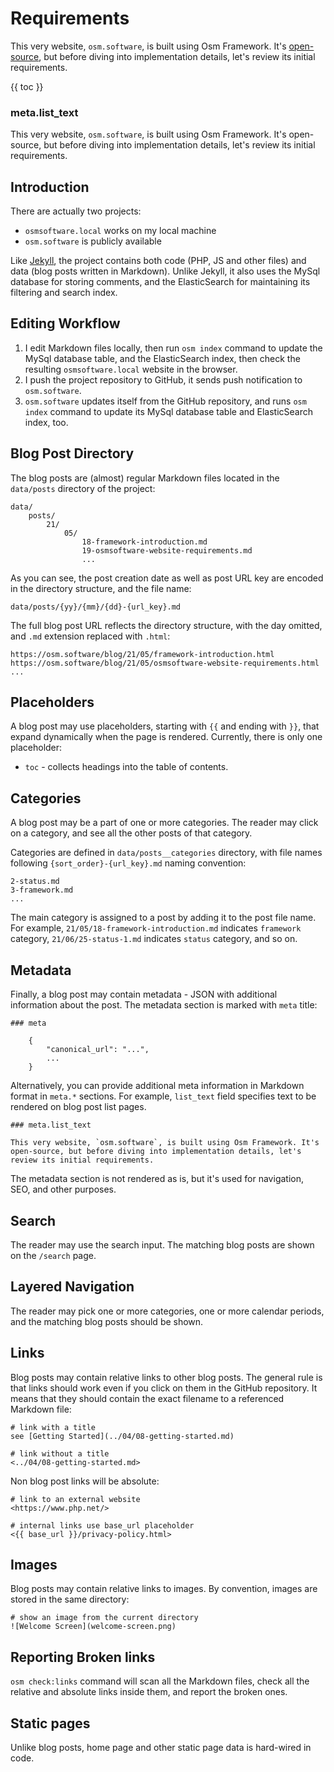# Requirements

This very website, `osm.software`, is built using Osm Framework.
It's [open-source](https://github.com/osmphp/osmsoftware-website), but before
diving into implementation details, let's review its initial requirements.

{{ toc }}

### meta.list_text

This very website, `osm.software`, is built using Osm Framework. It's open-source, but before diving into implementation details, let's review its initial requirements.

## Introduction

There are actually two projects:

* `osmsoftware.local` works on my local machine
* `osm.software` is publicly available

Like [Jekyll](https://jekyllrb.com/), the project contains both code (PHP, JS and other files) and data (blog posts written in Markdown). Unlike Jekyll, it also uses the MySql database for storing comments, and the ElasticSearch for maintaining its filtering and search index.

## Editing Workflow

1. I edit Markdown files locally, then run `osm index` command to update the MySql database table, and the ElasticSearch index, then check the resulting `osmsoftware.local` website in the browser.
2. I push the project repository to GitHub, it sends push notification to `osm.software`.
3. `osm.software` updates itself from the GitHub repository, and runs `osm index` command to update its MySql database table and ElasticSearch index, too.

## Blog Post Directory

The blog posts are (almost) regular Markdown files located in the `data/posts` directory of the project:

    data/
        posts/
            21/
                05/
                    18-framework-introduction.md
                    19-osmsoftware-website-requirements.md
                    ...

As you can see, the post creation date as well as post URL key are encoded in the directory structure, and the file name:

    data/posts/{yy}/{mm}/{dd}-{url_key}.md

The full blog post URL reflects the directory structure, with the day omitted, and `.md` extension replaced with `.html`:

    https://osm.software/blog/21/05/framework-introduction.html
    https://osm.software/blog/21/05/osmsoftware-website-requirements.html
    ...

## Placeholders

A blog post may use placeholders, starting with `{{` and ending with `}}`, that expand dynamically when the page is rendered. Currently, there is only one placeholder:

* `toc` - collects headings into the table of contents.

## Categories

A blog post may be a part of one or more categories. The reader may click on a category, and see all the other posts of that category.

Categories are defined in `data/posts__categories` directory, with file names following `{sort_order}-{url_key}.md` naming convention:

    2-status.md
    3-framework.md
    ...
    
The main category is assigned to a post by adding it to the post file name. For example, `21/05/18-framework-introduction.md` indicates `framework` category, `21/06/25-status-1.md` indicates `status` category, and so on. 

## Metadata

Finally, a blog post may contain metadata - JSON with additional information about the post. The metadata section is marked with `meta` title:

    ### meta

        {
            "canonical_url": "...",
            ...
        }

Alternatively, you can provide additional meta information in Markdown format in `meta.*` sections. For example, `list_text` field specifies text to be rendered on blog post list pages. 

    ### meta.list_text
    
    This very website, `osm.software`, is built using Osm Framework. It's open-source, but before diving into implementation details, let's review its initial requirements.

The metadata section is not rendered as is, but it's used for navigation, SEO, and other purposes.

## Search

The reader may use the search input. The matching blog posts are shown on the `/search` page.

## Layered Navigation

The reader may pick one or more categories, one or more calendar periods, and the matching blog posts should be shown.

## Links

Blog posts may contain relative links to other blog posts. The general rule is that links should work even if you click on them in the GitHub repository. It means that they should contain the exact filename to a referenced Markdown file:

    # link with a title
    see [Getting Started](../04/08-getting-started.md)

    # link without a title
    <../04/08-getting-started.md>

Non blog post links will be absolute:

    # link to an external website
    <https://www.php.net/>

    # internal links use base_url placeholder
    <{{ base_url }}/privacy-policy.html>

## Images

Blog posts may contain relative links to images. By convention, images are stored in the same directory:

    # show an image from the current directory
    ![Welcome Screen](welcome-screen.png)

## Reporting Broken links

`osm check:links` command will scan all the Markdown files, check all the relative and absolute links inside them, and report the broken ones. 

## Static pages

Unlike blog posts, home page and other static page data is hard-wired in code. 

 